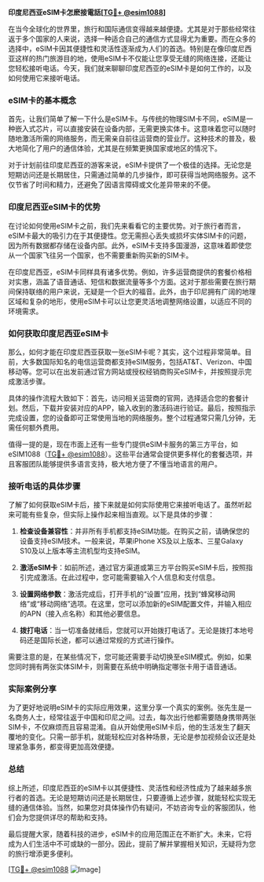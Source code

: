 **印度尼西亚eSIM卡怎麽接電話[[TG💪+ @esim1088](https://t.me/s/esim1088)]**

在当今全球化的世界里，旅行和国际通信变得越来越便捷。尤其是对于那些经常往返于多个国家的人来说，选择一种适合自己的通信方式显得尤为重要。而在众多的选择中，eSIM卡因其便捷性和灵活性逐渐成为人们的首选。特别是在像印度尼西亚这样的热门旅游目的地，使用eSIM卡不仅能让您享受无缝的网络连接，还能让您轻松接听电话。今天，我们就来聊聊印度尼西亚的eSIM卡是如何工作的，以及如何使用它来接听电话。

### eSIM卡的基本概念

首先，让我们简单了解一下什么是eSIM卡。与传统的物理SIM卡不同，eSIM是一种嵌入式芯片，可以直接安装在设备内部，无需更换实体卡。这意味着您可以随时随地激活所需的网络服务，而无需亲自前往运营商的营业厅。这种技术的普及，极大地简化了用户的通信体验，尤其是在频繁更换国家或地区的情况下。

对于计划前往印度尼西亚的游客来说，eSIM卡提供了一个极佳的选择。无论您是短期访问还是长期居住，只需通过简单的几步操作，即可获得当地网络服务。这不仅节省了时间和精力，还避免了因语言障碍或文化差异带来的不便。

### 印度尼西亚eSIM卡的优势

在讨论如何使用eSIM卡之前，我们先来看看它的主要优势。对于旅行者而言，eSIM卡最大的吸引力在于其便捷性。您无需担心丢失或损坏实体SIM卡的问题，因为所有数据都存储在设备内部。此外，eSIM卡支持多国漫游，这意味着即使您从一个国家飞往另一个国家，也不需要重新购买新的SIM卡。

在印度尼西亚，eSIM卡同样具有诸多优势。例如，许多运营商提供的套餐价格相对实惠，涵盖了语音通话、短信和数据流量等多个方面。这对于那些需要在旅行期间保持联络的用户来说，无疑是一个巨大的福音。此外，由于印尼拥有广阔的地理区域和复杂的地形，使用eSIM卡可以让您更灵活地调整网络设置，以适应不同的环境需求。

### 如何获取印度尼西亚eSIM卡

那么，如何才能在印度尼西亚获取一张eSIM卡呢？其实，这个过程非常简单。目前，大多数国际知名的电信运营商都支持eSIM服务，包括AT&T、Verizon、中国移动等。您可以在出发前通过官方网站或授权经销商购买eSIM卡，并按照提示完成激活步骤。

具体的操作流程大致如下：首先，访问相关运营商的官网，选择适合您的套餐计划。然后，下载并安装对应的APP，输入收到的激活码进行验证。最后，按照指示完成设置，您的设备即可正常使用当地的网络服务。整个过程通常只需几分钟，无需任何额外费用。

值得一提的是，现在市面上还有一些专门提供eSIM卡服务的第三方平台，如eSIM1088（[TG💪+ @esim1088](https://t.me/s/esim1088)）。这些平台通常会提供更多样化的套餐选项，并且客服团队能够提供多语言支持，极大地方便了不懂当地语言的用户。

### 接听电话的具体步骤

了解了如何获取eSIM卡后，接下来就是如何实际使用它来接听电话了。虽然听起来可能有些复杂，但实际上操作起来相当直观。以下是具体的步骤：

1. **检查设备兼容性**：并非所有手机都支持eSIM功能。在购买之前，请确保您的设备支持eSIM技术。一般来说，苹果iPhone XS及以上版本、三星Galaxy S10及以上版本等主流机型均支持eSIM。

2. **激活eSIM卡**：如前所述，通过官方渠道或第三方平台购买eSIM卡后，按照指引完成激活。在此过程中，您可能需要输入个人信息和支付信息。

3. **设置网络参数**：激活完成后，打开手机的“设置”应用，找到“蜂窝移动网络”或“移动网络”选项。在这里，您可以添加新的eSIM配置文件，并输入相应的APN（接入点名称）和其他必要信息。

4. **拨打电话**：当一切准备就绪后，您就可以开始拨打电话了。无论是拨打本地号码还是国际长途，都可以通过常规的方式进行操作。

需要注意的是，在某些情况下，您可能还需要手动切换至eSIM模式。例如，如果您同时拥有两张实体SIM卡，则需要在系统中明确指定哪张卡用于语音通话。

### 实际案例分享

为了更好地说明eSIM卡的实际应用效果，这里分享一个真实的案例。张先生是一名商务人士，经常往返于中国和印尼之间。过去，每次出行他都需要随身携带两张SIM卡，不仅麻烦而且容易混淆。自从开始使用eSIM卡后，他的生活发生了翻天覆地的变化。只需一部手机，就能轻松应对各种场景，无论是参加视频会议还是处理紧急事务，都变得更加高效便捷。

### 总结

综上所述，印度尼西亚的eSIM卡以其便捷性、灵活性和经济性成为了越来越多旅行者的首选。无论是短期访问还是长期居住，只要遵循上述步骤，就能轻松实现无缝的通信体验。当然，如果您对具体操作仍有疑问，不妨咨询专业的客服团队，他们会为您提供详尽的帮助和支持。

最后提醒大家，随着科技的进步，eSIM卡的应用范围正在不断扩大。未来，它将成为人们生活中不可或缺的一部分。因此，提前了解并掌握相关知识，无疑将为您的旅行增添更多便利。

[[TG💪+ @esim1088](https://t.me/s/esim1088) ![Image](https://i.postimg.cc/4NQfJmqS/Snipaste-2025-05-13-00-14-12.png)]